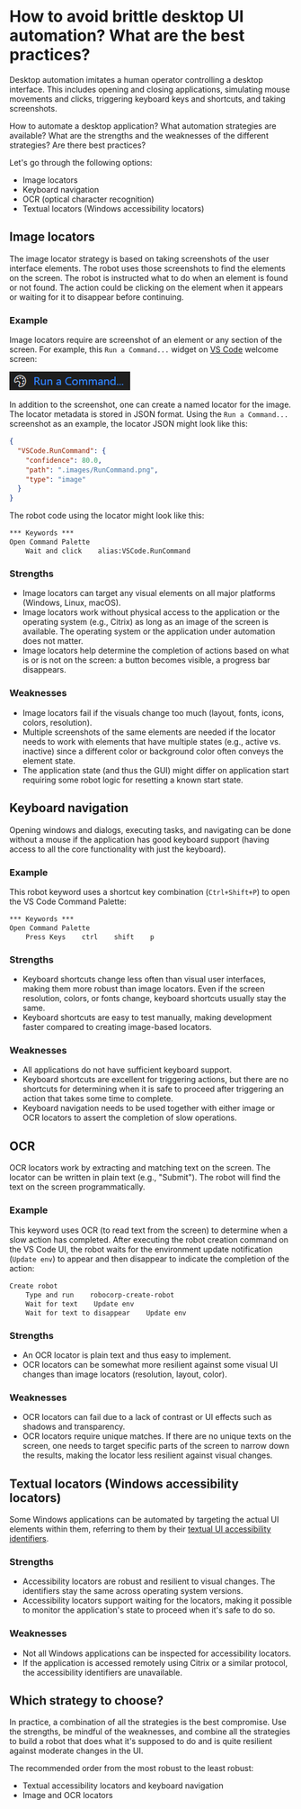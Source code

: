 # How to avoid brittle desktop UI automation? What are the best practices?

Desktop automation imitates a human operator controlling a desktop interface. This includes opening and closing applications, simulating mouse movements and clicks, triggering keyboard keys and shortcuts, and taking screenshots.

How to automate a desktop application? What automation strategies are available? What are the strengths and the weaknesses of the different strategies? Are there best practices?

Let's go through the following options:

- Image locators
- Keyboard navigation
- OCR (optical character recognition)
- Textual locators (Windows accessibility locators)

## Image locators

The image locator strategy is based on taking screenshots of the user interface elements. The robot uses those screenshots to find the elements on the screen. The robot is instructed what to do when an element is found or not found. The action could be clicking on the element when it appears or waiting for it to disappear before continuing.

### Example

Image locators require are screenshot of an element or any section of the screen. For example, this `Run a Command...` widget on [VS Code](https://code.visualstudio.com/) welcome screen:

![Run a Command widget on VS Code welcome screen](RunCommand.png)

In addition to the screenshot, one can create a named locator for the image. The locator metadata is stored in JSON format. Using the `Run a Command...` screenshot as an example, the locator JSON might look like this:

```json
{
  "VSCode.RunCommand": {
    "confidence": 80.0,
    "path": ".images/RunCommand.png",
    "type": "image"
  }
}
```

The robot code using the locator might look like this:

```robot
*** Keywords ***
Open Command Palette
    Wait and click    alias:VSCode.RunCommand
```

### Strengths

- Image locators can target any visual elements on all major platforms (Windows, Linux, macOS).
- Image locators work without physical access to the application or the operating system (e.g., Citrix) as long as an image of the screen is available. The operating system or the application under automation does not matter.
- Image locators help determine the completion of actions based on what is or is not on the screen: a button becomes visible, a progress bar disappears.

### Weaknesses

- Image locators fail if the visuals change too much (layout, fonts, icons, colors, resolution).
- Multiple screenshots of the same elements are needed if the locator needs to work with elements that have multiple states (e.g., active vs. inactive) since a different color or background color often conveys the element state.
- The application state (and thus the GUI) might differ on application start requiring some robot logic for resetting a known start state.

## Keyboard navigation

Opening windows and dialogs, executing tasks, and navigating can be done without a mouse if the application has good keyboard support (having access to all the core functionality with just the keyboard).

### Example

This robot keyword uses a shortcut key combination (`Ctrl+Shift+P`) to open the VS Code Command Palette:

```robot
*** Keywords ***
Open Command Palette
    Press Keys    ctrl    shift    p
```

### Strengths

- Keyboard shortcuts change less often than visual user interfaces, making them more robust than image locators. Even if the screen resolution, colors, or fonts change, keyboard shortcuts usually stay the same.
- Keyboard shortcuts are easy to test manually, making development faster compared to creating image-based locators.

### Weaknesses

- All applications do not have sufficient keyboard support.
- Keyboard shortcuts are excellent for triggering actions, but there are no shortcuts for determining when it is safe to proceed after triggering an action that takes some time to complete.
- Keyboard navigation needs to be used together with either image or OCR locators to assert the completion of slow operations.

## OCR

OCR locators work by extracting and matching text on the screen. The locator can be written in plain text (e.g., "Submit"). The robot will find the text on the screen programmatically.

### Example

This keyword uses OCR (to read text from the screen) to determine when a slow action has completed. After executing the robot creation command on the VS Code UI, the robot waits for the environment update notification (`Update env`) to appear and then disappear to indicate the completion of the action:

```robot
Create robot
    Type and run    robocorp-create-robot
    Wait for text    Update env
    Wait for text to disappear    Update env
```

### Strengths

- An OCR locator is plain text and thus easy to implement.
- OCR locators can be somewhat more resilient against some visual UI changes than image locators (resolution, layout, color).

### Weaknesses

- OCR locators can fail due to a lack of contrast or UI effects such as shadows and transparency.
- OCR locators require unique matches. If there are no unique texts on the screen, one needs to target specific parts of the screen to narrow down the results, making the locator less resilient against visual changes.

## Textual locators (Windows accessibility locators)

Some Windows applications can be automated by targeting the actual UI elements within them, referring to them by their [textual UI accessibility identifiers](https://robocorp.com/docs/development-guide/desktop/how-to-find-user-interface-elements-using-locators-and-keyboard-shortcuts-in-windows-applications#inspecting-windows-applications-with-accessibility-insights).

### Strengths

- Accessibility locators are robust and resilient to visual changes. The identifiers stay the same across operating system versions.
- Accessibility locators support waiting for the locators, making it possible to monitor the application's state to proceed when it's safe to do so.

### Weaknesses

- Not all Windows applications can be inspected for accessibility locators.
- If the application is accessed remotely using Citrix or a similar protocol, the accessibility identifiers are unavailable.

## Which strategy to choose?

In practice, a combination of all the strategies is the best compromise. Use the strengths, be mindful of the weaknesses, and combine all the strategies to build a robot that does what it's supposed to do and is quite resilient against moderate changes in the UI.

The recommended order from the most robust to the least robust:

- Textual accessibility locators and keyboard navigation
- Image and OCR locators
